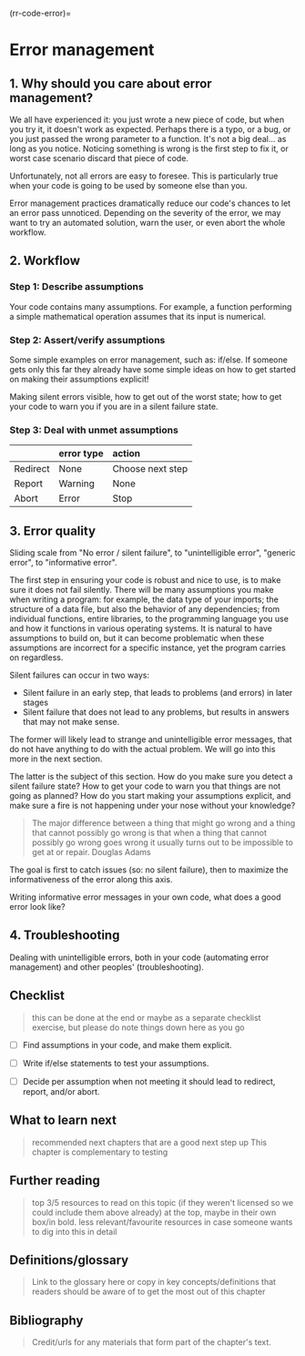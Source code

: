 (rr-code-error)=
# Error management

## 1. Why should you care about error management?

We all have experienced it: you just wrote a new piece of code, but when you try it, it doesn't work as expected.
Perhaps there is a typo, or a bug, or you just passed the wrong parameter to a function.
It's not a big deal... as long as you notice.
Noticing something is wrong is the first step to fix it, or worst case scenario discard that piece of code.

Unfortunately, not all errors are easy to foresee.
This is particularly true when your code is going to be used by someone else than you.

Error management practices dramatically reduce our code's chances to let an error pass unnoticed.
Depending on the severity of the error, we may want to try an automated solution, warn the user, or even abort the whole workflow.

## 2. Workflow

### Step 1: Describe assumptions
Your code contains many assumptions.
For example, a function performing a simple mathematical operation assumes that its input is numerical.


### Step 2: Assert/verify assumptions
Some simple examples on error management, such as: if/else.
If someone gets only this far they already have some simple ideas on how to get started on making their assumptions explicit!

Making silent errors visible, how to get out of the worst state; how to get your code to warn you if you are in a silent failure state.

### Step 3: Deal with unmet assumptions

|          | error type | action           |
|:---------|:-----------|:-----------------|
| Redirect | None       | Choose next step |
| Report   | Warning    | None             |
| Abort    | Error      | Stop             |



## 3. Error quality
Sliding scale from "No error / silent failure", to "unintelligible error", "generic error", to "informative error".


The first step in ensuring your code is robust and nice to use, is to make sure it does not fail silently.
There will be many assumptions you make when writing a program: for example, the data type of your imports; the structure of a data file, but also the behavior of any dependencies; from individual functions, entire libraries, to the programming language you use and how it functions in various operating systems.
It is natural to have assumptions to build on, but it can become problematic when these assumptions are incorrect for a specific instance, yet the program carries on regardless.

Silent failures can occur in two ways:
- Silent failure in an early step, that leads to problems (and errors) in later stages
- Silent failure that does not lead to any problems, but results in answers that may not make sense.

The former will likely lead to strange and unintelligible error messages, that do not have anything to do with the actual problem.
We will go into this more in the next section.

The latter is the subject of this section.
How do you make sure you detect a silent failure state?
How to get your code to warn you that things are not going as planned?
How do you start making your assumptions explicit, and make sure a fire is not happening under your nose without your knowledge?

>The major difference between a thing that might go wrong and a thing that cannot possibly go wrong is that when a thing that cannot possibly go wrong goes wrong it usually turns out to be impossible to get at or repair.
> Douglas Adams

The goal is first to catch issues (so: no silent failure), then to maximize the informativeness of the error along this axis.

Writing informative error messages in your own code, what does a good error look like?

## 4. Troubleshooting

Dealing with unintelligible errors, both in your code (automating error management) and other peoples' (troubleshooting).


## Checklist
> this can be done at the end or maybe as a separate checklist exercise, but please do note things down here as you go

- [ ] Find assumptions in your code, and make them explicit.
- [ ] Write if/else statements to test your assumptions.
- [ ] Decide per assumption when not meeting it should lead to redirect, report, and/or abort.


## What to learn next
> recommended next chapters that are a good next step up
This chapter is complementary to testing

## Further reading
> top 3/5 resources to read on this topic (if they weren't licensed so we could include them above already) at the top, maybe in their own box/in bold.
> less relevant/favourite resources in case someone wants to dig into this in detail

## Definitions/glossary
> Link to the glossary here or copy in key concepts/definitions that readers should be aware of to get the most out of this chapter

## Bibliography
> Credit/urls for any materials that form part of the chapter's text.
